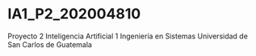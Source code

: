 # IA1_P2_202004810
Proyecto 2 Inteligencia Artificial 1 Ingeniería en Sistemas Universidad de San Carlos de Guatemala
